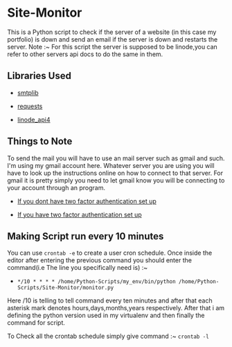 # Site-Monitor

This is a Python script to check if the server of a website (in this case my portfolio) is down and send an email if the server is down and restarts the server. Note :~ For this script the server is supposed to be linode,you can refer to other servers api docs to do the same in them.

## Libraries Used

* [smtplib](https://docs.python.org/3/library/smtplib.html) 

* [requests](https://2.python-requests.org/en/master/)

* [linode_api4](https://linode-api4.readthedocs.io/en/latest/)

## Things to Note

To send the mail you will have to use an mail server such as gmail and such. I'm using my gmail account here. Whatever server you are using you will have to look up the instructions online on how to connect to that server. For gmail it is pretty simply you need to let gmail know you will be connecting to your account through an program.

* [If you dont have two factor authentication set up](https://myaccount.google.com/lesssecureapps)

* [If you have two factor authentication set up](https://myaccount.google.com/apppasswords?rapt=AEjHL4OwXFQeTQ_7QmnP98X5tcA2QqTrh__YFb4vO9M6svVyVc6MlTRwDOENZpvUGA5zOGIspQAxH2BXVP9OqihN09SPVGUIUA)

## Making Script run every 10 minutes

You can use `crontab -e` to create a user cron schedule. Once inside the editor after entering the previous command you should enter the command(i.e The line you specifically need is) :~

* `*/10 * * * * /home/Python-Scripts/my_env/bin/python /home/Python-Scripts/Site-Monitor/monitor.py ` 

Here /10 is telling to tell command every ten minutes and after that each asterisk mark denotes hours,days,months,years respectively. After that i am defining the python version used in my virtualenv  and then finally the command for script.

To Check all the crontab schedule simply give command :~ `crontab -l`
